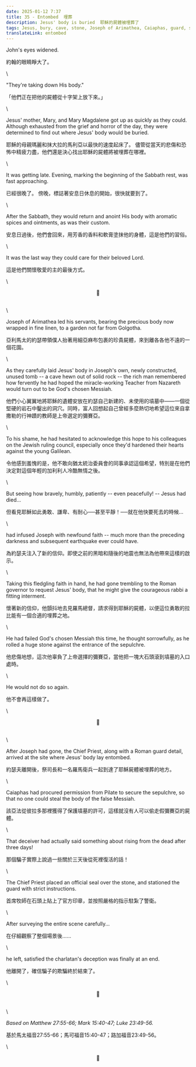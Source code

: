 ```yaml
---
date: 2025-01-12 7:37
title: 35 - Entombed  埋葬
description: Jesus' body is buried  耶穌的屍體被埋葬了
tags: Jesus, bury, cave, stone, Joseph of Arimathea, Caiaphas, guard, soldier
translateLink: entombed
---
```


John's eyes widened.

約翰的眼睛睜大了。

\

"They're taking down His body."

「他們正在把他的屍體從十字架上放下來。」

\

Jesus' mother, Mary, and Mary Magdalene got up as quickly as they could. Although exhausted from the grief and horror of the day, they were determined to find out where Jesus' body would be buried.

耶穌的母親瑪麗和抹大拉的馬利亞以最快的速度起床了。 儘管從當天的悲傷和恐怖中精疲力盡，他們還是決心找出耶穌的屍體將被埋葬在哪裡。

\

It was getting late. Evening, marking the beginning of the Sabbath rest, was fast approaching.

已經很晚了。 傍晚，標誌著安息日休息的開始，很快就要到了。

\

After the Sabbath, they would return and anoint His body with aromatic spices and ointments, as was their custom.

安息日過後，他們會回來，用芳香的香料和軟膏塗抹他的身體，這是他們的習俗。

\

It was the last way they could care for their beloved Lord. 

這是他們關懷敬愛的主的最後方式。

\

<center>💠</center>

\
\

Joseph of Arimathea led his servants, bearing the precious body now wrapped in fine linen, to a garden not far from Golgotha. 

亞利馬太的約瑟帶領僕人抬著用細亞麻布包裹的珍貴屍體，來到離各各他不遠的一個花園。

\

As they carefully laid Jesus' body in Joseph's own, newly constructed, unused tomb -- a cave hewn out of solid rock -- the rich man remembered how fervently he had hoped the miracle-working Teacher from Nazareth would turn out to be God's chosen Messiah.

他們小心翼翼地將耶穌的遺體安放在約瑟自己新建的、未使用的墳墓中——一個從堅硬的岩石中鑿出的洞穴。同時，富人回想起自己曾經多麼熱切地希望這位來自拿撒勒的行神蹟的教師是上帝選定的彌賽亞。

\

To his shame, he had hesitated to acknowledge this hope to his colleagues on the Jewish ruling council, especially once they'd hardened their hearts against the young Galilean. 

令他感到羞愧的是，他不敢向猶太統治委員會的同事承認這個希望，特別是在他們決定對這個年輕的加利利人冷酷無情之後。

\

But seeing how bravely, humbly, patiently -- even peacefully! -- Jesus had died... 

但看見耶穌如此勇敢、謙卑、有耐心──甚至平靜！──就在他快要死去的時候…

\

had infused Joseph with newfound faith -- much more than the preceding darkness and subsequent earthquake ever could have. 

為約瑟夫注入了新的信仰。即使之前的黑暗和隨後的地震也無法為他帶來這樣的啟示。

\

Taking this fledgling faith in hand, he had gone trembling to the Roman governor to request Jesus' body, that he might give the courageous rabbi a fitting interment.

懷著新的信仰，他顫抖地去見羅馬總督，請求得到耶穌的屍體，以便這位勇敢的拉比能有一個合適的埋葬之地。

\

He had failed God's chosen Messiah this time, he thought sorrowfully, as he rolled a huge stone against the entrance of the sepulchre.

他悲傷地想，這次他辜負了上帝選擇的彌賽亞，當他把一塊大石頭滾到墳墓的入口處時。

\

He would not do so again. 

他不會再這樣做了。

\

<center>💠</center>

\
\

After Joseph had gone, the Chief Priest, along with a Roman guard detail, arrived at the site where Jesus' body lay entombed. 

約瑟夫離開後，祭司長和一名羅馬衛兵一起到達了耶穌屍體被埋葬的地方。

\

Caiaphas had procured permission from Pilate to secure the sepulchre, so that no one could steal the body of the false Messiah. 

該亞法從彼拉多那裡獲得了保護墳墓的許可，這樣就沒有人可以偷走假彌賽亞的屍體。

\

That deceiver had actually said something about rising from the dead after three days!

那個騙子實際上說過一些關於三天後從死裡復活的話！

\

The Chief Priest placed an official seal over the stone, and stationed the guard with strict instructions.

首席牧師在石頭上貼上了官方印章，並按照嚴格的指示駐紮了警衛。

\

After surveying the entire scene carefully...

在仔細觀察了整個場景後......

\

he left, satisfied the charlatan's deception was finally at an end. 

他離開了，確信騙子的欺騙終於結束了。

\

<center>💠</center>

\
\

*Based on Matthew 27:55-66; Mark 15:40-47; Luke 23:49-56.*

基於馬太福音27:55-66；馬可福音15:40-47；路加福音23:49-56。

\

<center>💠</center>
